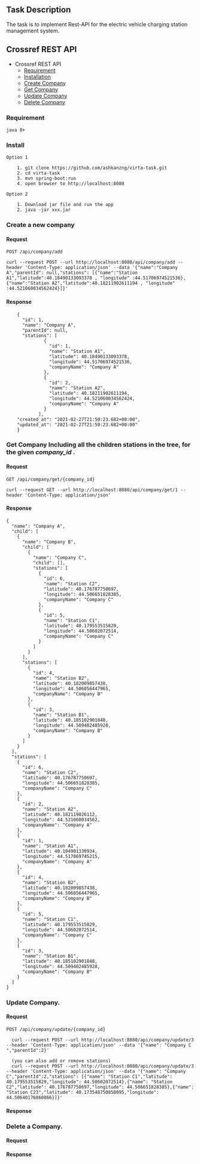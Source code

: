 ## Task Description

The task is to implement Rest-API for the electric vehicle charging station management system.

## Crossref REST API

- Crossref REST API
    - [Requirement](#requirement)
    - [Installation](#install)
    - [Create Company](#create-a-new-company)
    - [Get Company](#get-company)
    - [Update Company](#update-company)
    - [Delete Company](#delete-company)


### Requirement
    java 8+

### Install

    Option 1

        1. git clone https://github.com/ashkanzng/virta-task.git
        2. cd virta-task
        3. mvn spring-boot:run
        4. open browser to http://localhost:8080

    Option 2 

        1. Download jar file and run the app
        2. java -jar xxx.jar

### Create a new company

#### Request

`POST /api/company/add`

    curl --request POST --url http://localhost:8080/api/company/add --header 'Content-Type: application/json' --data '{"name":"Company A","parentId": null,"stations": [{"name":"Station A1","latitude":40.18490133093378 , "longitude" :44.51706974521536},{"name":"Station A2","latitude":40.18211902611194 , "longitude" :44.521060034562424}]}'

#### Response
```JS
    {
      "id": 1,
      "name": "Company A",
      "parentId": null,
      "stations": [
              {
                "id": 1,
                "name": "Station A1",
                "latitude": 40.18490133093378,
                "longitude": 44.51706974521536,
                "companyName": "Company A"
              },
              {
                "id": 2,
                "name": "Station A2",
                "latitude": 40.18211902611194,
                "longitude": 44.521060034562424,
                "companyName": "Company A"
              }
            ],
    "created_at": "2021-02-27T21:50:23.682+00:00",
    "updated_at": "2021-02-27T21:50:23.682+00:00"
    }
```


### Get Company Including all the children stations in the tree, for the given *company_id* .

#### Request
`GET /api/company/get/{company_id}`

    curl --request GET --url http://localhost:8080/api/company/get/1 --header 'Content-Type: application/json'

#### Response

```JS
{
  "name": "Company A",
  "child": [
    {
      "name": "Company B",
      "child": [
        {
          "name": "Company C",
          "child": [],
          "stations": [
            {
              "id": 6,
              "name": "Station C2",
              "latitude": 40.176787750697,
              "longitude": 44.506651828385,
              "companyName": "Company C"
            },
            {
              "id": 5,
              "name": "Station C1",
              "latitude": 40.179553515829,
              "longitude": 44.50602072514,
              "companyName": "Company C"
            }
          ]
        }
      ],
      "stations": [
        {
          "id": 4,
          "name": "Station B2",
          "latitude": 40.182009857438,
          "longitude": 44.506056447965,
          "companyName": "Company B"
        },
        {
          "id": 3,
          "name": "Station B1",
          "latitude": 40.185102901848,
          "longitude": 44.509402485928,
          "companyName": "Company B"
        }
      ]
    }
  ],
  "stations": [
    {
      "id": 6,
      "name": "Station C2",
      "latitude": 40.176787750697,
      "longitude": 44.506651828385,
      "companyName": "Company C"
    },
    {
      "id": 2,
      "name": "Station A2",
      "latitude": 40.182119026112,
      "longitude": 44.521060034562,
      "companyName": "Company A"
    },
    {
      "id": 1,
      "name": "Station A1",
      "latitude": 40.184901330934,
      "longitude": 44.517069745215,
      "companyName": "Company A"
    },
    {
      "id": 4,
      "name": "Station B2",
      "latitude": 40.182009857438,
      "longitude": 44.506056447965,
      "companyName": "Company B"
    },
    {
      "id": 5,
      "name": "Station C1",
      "latitude": 40.179553515829,
      "longitude": 44.50602072514,
      "companyName": "Company C"
    },
    {
      "id": 3,
      "name": "Station B1",
      "latitude": 40.185102901848,
      "longitude": 44.509402485928,
      "companyName": "Company B"
    }
  ]
}
```


### Update Company.

#### Request

  `POST /api/company/update/{company_id}`

      curl --request POST --url http://localhost:8080/api/company/update/3 --header 'Content-Type: application/json' --data '{"name": "Company C ","parentId":2}'

      (you can also add or remove stations)
      curl --request POST --url http://localhost:8080/api/company/update/3 --header 'Content-Type: application/json' --data '{"name": "Company C","parentId":2,"stations": [{"name": "Station C1","latitude": 40.179553515829,"longitude": 44.50602072514},{"name": "Station C2","latitude": 40.176787750697,"longitude": 44.506651828385},{"name": "Station C23","latitude": 40.173548750850095,"longitude": 44.50640176860866}]}'


#### Response
    


### Delete a Company.

#### Request

#### Response


